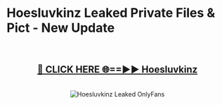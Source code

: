 # Hoesluvkinz Leaked Private Files & Pict - New Update
<br>
<div align="center">
<h2><a href="https://mediafilles.blogspot.com/?title=Hoesluvkinz" rel="nofollow">🔴 CLICK HERE 🌐==►► Hoesluvkinz</a></h2>
<br>
<a href="https://mediafilles.blogspot.com/?title=Hoesluvkinz" rel="nofollow" data-target="animated-image.originalLink"><img src="https://i.ibb.co.com/WyWwxjT/player-gif2.gif" alt="Hoesluvkinz Leaked OnlyFans" style="max-width: 100%; display: inline-block;" data-target="animated-image.originalImage"></a>
</div>
<br>